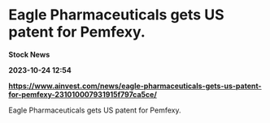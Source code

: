 # Eagle Pharmaceuticals gets US patent for Pemfexy.
**Stock News**

**2023-10-24 12:54**

**https://www.ainvest.com/news/eagle-pharmaceuticals-gets-us-patent-for-pemfexy-231010007931915f797ca5ce/**

Eagle Pharmaceuticals gets US patent for Pemfexy.